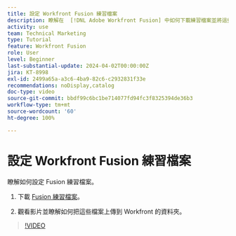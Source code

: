 ```yaml
---
title: 設定 Workfront Fusion 練習檔案
description: 瞭解在  [!DNL Adobe Workfront Fusion] 中如何下載練習檔案並將這些檔案上傳到 Workfront 的資料夾中。
activity: use
team: Technical Marketing
type: Tutorial
feature: Workfront Fusion
role: User
level: Beginner
last-substantial-update: 2024-04-02T00:00:00Z
jira: KT-8998
exl-id: 2499a65a-a3c6-4ba9-82c6-c2932831f33e
recommendations: noDisplay,catalog
doc-type: video
source-git-commit: bbdf99c6bc1be714077fd94fc3f8325394de36b3
workflow-type: tm+mt
source-wordcount: '60'
ht-degree: 100%

---
```


# 設定 Workfront Fusion 練習檔案

瞭解如何設定 Fusion 練習檔案。

1. 下載 [Fusion 練習檔案](/help/assets/fusion-exercise-files.zip)。

1. 觀看影片並瞭解如何把這些檔案上傳到 Workfront 的資料夾。

>[!VIDEO](https://video.tv.adobe.com/v/335258/?quality=12&learn=on&enablevpops=1)
